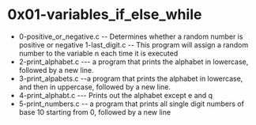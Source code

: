# 0x01-variables_if_else_while
* 0-positive_or_negative.c -- Determines whether a random number is positive or negative
1-last_digit.c -- This program will assign a random number to the variable n each time it is executed
* 2-print_alphabet.c --- a program that prints the alphabet in lowercase, followed by a new line.
* 3-print_alpabets.c --a program that prints the alphabet in lowercase, and then in uppercase, followed by a new line.
* 4-print_alphabt.c --- Prints out the alphabet except e and q
* 5-print_numbers.c -- a program that prints all single digit numbers of base 10 starting from 0, followed by a new line
